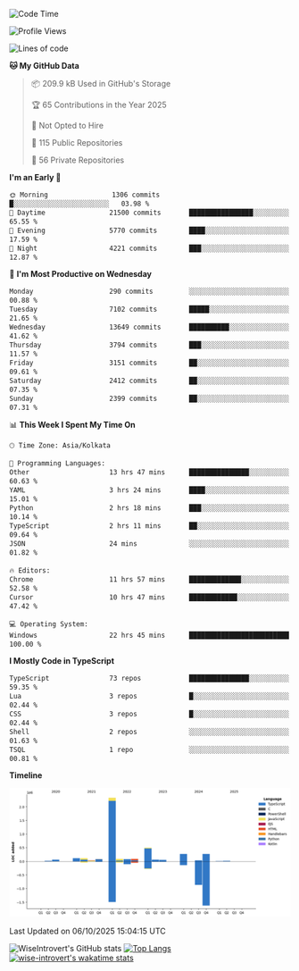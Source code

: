 <!--START_SECTION:waka-->
![Code Time](http://img.shields.io/badge/Code%20Time-4%2C355%20hrs%209%20mins-blue)

![Profile Views](http://img.shields.io/badge/Profile%20Views-0-blue)

![Lines of code](https://img.shields.io/badge/From%20Hello%20World%20I%27ve%20Written-4.2%20million%20lines%20of%20code-blue)

**🐱 My GitHub Data** 

> 📦 209.9 kB Used in GitHub's Storage 
 > 
> 🏆 65 Contributions in the Year 2025
 > 
> 🚫 Not Opted to Hire
 > 
> 📜 115 Public Repositories 
 > 
> 🔑 56 Private Repositories 
 > 
**I'm an Early 🐤** 

```text
🌞 Morning                1306 commits        █░░░░░░░░░░░░░░░░░░░░░░░░   03.98 % 
🌆 Daytime                21500 commits       ████████████████░░░░░░░░░   65.55 % 
🌃 Evening                5770 commits        ████░░░░░░░░░░░░░░░░░░░░░   17.59 % 
🌙 Night                  4221 commits        ███░░░░░░░░░░░░░░░░░░░░░░   12.87 % 
```
📅 **I'm Most Productive on Wednesday** 

```text
Monday                   290 commits         ░░░░░░░░░░░░░░░░░░░░░░░░░   00.88 % 
Tuesday                  7102 commits        █████░░░░░░░░░░░░░░░░░░░░   21.65 % 
Wednesday                13649 commits       ██████████░░░░░░░░░░░░░░░   41.62 % 
Thursday                 3794 commits        ███░░░░░░░░░░░░░░░░░░░░░░   11.57 % 
Friday                   3151 commits        ██░░░░░░░░░░░░░░░░░░░░░░░   09.61 % 
Saturday                 2412 commits        ██░░░░░░░░░░░░░░░░░░░░░░░   07.35 % 
Sunday                   2399 commits        ██░░░░░░░░░░░░░░░░░░░░░░░   07.31 % 
```


📊 **This Week I Spent My Time On** 

```text
🕑︎ Time Zone: Asia/Kolkata

💬 Programming Languages: 
Other                    13 hrs 47 mins      ███████████████░░░░░░░░░░   60.63 % 
YAML                     3 hrs 24 mins       ████░░░░░░░░░░░░░░░░░░░░░   15.01 % 
Python                   2 hrs 18 mins       ███░░░░░░░░░░░░░░░░░░░░░░   10.14 % 
TypeScript               2 hrs 11 mins       ██░░░░░░░░░░░░░░░░░░░░░░░   09.64 % 
JSON                     24 mins             ░░░░░░░░░░░░░░░░░░░░░░░░░   01.82 % 

🔥 Editors: 
Chrome                   11 hrs 57 mins      █████████████░░░░░░░░░░░░   52.58 % 
Cursor                   10 hrs 47 mins      ████████████░░░░░░░░░░░░░   47.42 % 

💻 Operating System: 
Windows                  22 hrs 45 mins      █████████████████████████   100.00 % 
```

**I Mostly Code in TypeScript** 

```text
TypeScript               73 repos            ███████████████░░░░░░░░░░   59.35 % 
Lua                      3 repos             █░░░░░░░░░░░░░░░░░░░░░░░░   02.44 % 
CSS                      3 repos             █░░░░░░░░░░░░░░░░░░░░░░░░   02.44 % 
Shell                    2 repos             ░░░░░░░░░░░░░░░░░░░░░░░░░   01.63 % 
TSQL                     1 repo              ░░░░░░░░░░░░░░░░░░░░░░░░░   00.81 % 
```



**Timeline**

![Lines of Code chart](https://raw.githubusercontent.com/wise-introvert/wise-introvert/master/assets/bar_graph.png)


 Last Updated on 06/10/2025 15:04:15 UTC
<!--END_SECTION:waka-->

![WiseIntrovert's GitHub stats](https://github-readme-stats.vercel.app/api?username=wise-introvert&count_private=true&show_icons=true)
[![Top Langs](https://github-readme-stats.vercel.app/api/top-langs/?username=wise-introvert&langs_count=10)](https://github.com/anuraghazra/github-readme-stats)
[![wise-introvert's wakatime stats](https://github-readme-stats.vercel.app/api/wakatime?username=wiseintrovert)](https://github.com/anuraghazra/github-readme-stats)
